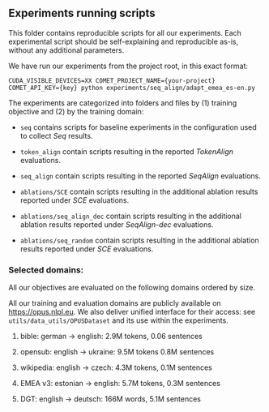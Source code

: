 ## Experiments running scripts

This folder contains reproducible scripts for all our experiments. 
Each experimental script should be self-explaining and reproducible as-is, without any additional parameters.

We have run our experiments from the project root, in this exact format:

```shell
CUDA_VISIBLE_DEVICES=XX COMET_PROJECT_NAME={your-project} COMET_API_KEY={key} python experiments/seq_align/adapt_emea_es-en.py
```

The experiments are categorized into folders and files 
by (1) training objective and (2) by the training domain:

* `seq` contains scripts for baseline experiments in the configuration used to collect *Seq* results.
* `token_align` contain scripts resulting in the reported *TokenAlign* evaluations.
* `seq_align` contain scripts resulting in the reported *SeqAlign* evaluations.


* `ablations/SCE` contain scripts resulting in the additional ablation results reported under *SCE* evaluations.
* `ablations/seq_align_dec` contain scripts resulting in the additional ablation results reported under *SeqAlign-dec* evaluations.
* `ablations/seq_random` contain scripts resulting in the additional ablation results reported under *SCE* evaluations.


### Selected domains:

All our objectives are evaluated on the following domains ordered by size.

All our training and evaluation domains are publicly available on https://opus.nlpl.eu.
We also deliver unified interface for their access: see `utils/data_utils/OPUSDataset` and its use within the experiments.

1. bible: german -> english: 2.9M tokens, 0.06 sentences

2. opensub: english -> ukraine: 9.5M tokens 0.8M sentences

3. wikipedia: english -> czech: 4.3M tokens, 0.1M sentences

4. EMEA v3: estonian -> english: 5.7M tokens, 0.3M sentences

5. DGT: english -> deutsch: 166M words, 5.1M sentences